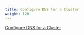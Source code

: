 ```yaml
---
title: Configure DNS for a Cluster
weight: 120
---
```


[Configure DNS for a Cluster](https://github.com/kubernetes/kubernetes/tree/release-1.5/examples/cluster-dns)

